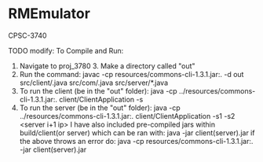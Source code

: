 # RMEmulator
CPSC-3740

TODO modify:
To Compile and Run: 
1. Navigate to proj_3780 3. Make a directory called "out" 
2. Run the command: javac -cp resources/commons-cli-1.3.1.jar:. -d out src/client/.java src/com/.java src/server/*.java 
3. To run the client (be in the "out" folder): java -cp ../resources/commons-cli-1.3.1.jar:. client/ClientApplication -s <server ip> 
4. To run the server (be in the "out" folder): java -cp ../resources/commons-cli-1.3.1.jar:. client/ClientApplication -s1 <server i-1 ip> -s2 <server i+1 ip>
I have also included pre-compiled jars within build/client(or server) which can be ran with: java -jar client(server).jar if the above throws an error do: java -cp resources/commons-cli-1.3.1.jar:. -jar client(server).jar
